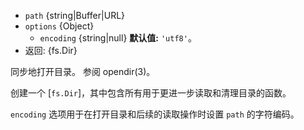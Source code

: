 <!-- YAML
added: v12.12.0
-->

* `path` {string|Buffer|URL}
* `options` {Object}
  * `encoding` {string|null} **默认值:** `'utf8'`。
* 返回: {fs.Dir}

同步地打开目录。 
参阅 opendir(3)。

创建一个 [`fs.Dir`]，其中包含所有用于更进一步读取和清理目录的函数。

`encoding` 选项用于在打开目录和后续的读取操作时设置 `path` 的字符编码。


